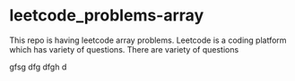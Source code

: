 # leetcode_problems-array
This repo is having leetcode array problems.
Leetcode is a coding platform which has variety of questions.
There are variety of questions


gfsg
dfg
dfgh
d
